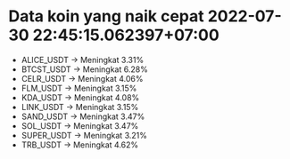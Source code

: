 # Data koin yang naik cepat 2022-07-30 22:45:15.062397+07:00

* ALICE_USDT -> Meningkat 3.31%
* BTCST_USDT -> Meningkat 6.28%
* CELR_USDT -> Meningkat 4.06%
* FLM_USDT -> Meningkat 3.15%
* KDA_USDT -> Meningkat 4.08%
* LINK_USDT -> Meningkat 3.15%
* SAND_USDT -> Meningkat 3.47%
* SOL_USDT -> Meningkat 3.47%
* SUPER_USDT -> Meningkat 3.21%
* TRB_USDT -> Meningkat 4.62%
